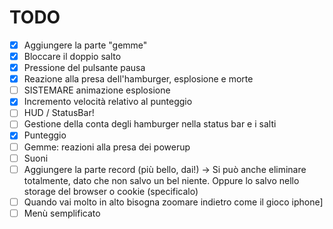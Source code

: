 # TODO
- [x] Aggiungere la parte "gemme"
- [x] Bloccare il doppio salto
- [x] Pressione del pulsante pausa
- [x] Reazione alla presa dell'hamburger, esplosione e morte
- [ ] SISTEMARE animazione esplosione
- [x] Incremento velocità relativo al punteggio
- [ ] HUD / StatusBar!
- [ ] Gestione della conta degli hamburger nella status bar e i salti
- [x] Punteggio
- [ ] Gemme: reazioni alla presa dei powerup
- [ ] Suoni
- [ ] Aggiungere la parte record (più bello, dai!) -> Si può anche eliminare totalmente, 
      dato che non salvo un bel niente. Oppure lo salvo nello storage del browser o cookie (specificalo)
- [ ] Quando vai molto in alto bisogna zoomare indietro come il gioco iphone]
- [ ] Menù semplificato